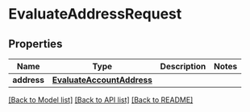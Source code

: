 # EvaluateAddressRequest


## Properties
Name | Type | Description | Notes
------------ | ------------- | ------------- | -------------
**address** | [**EvaluateAccountAddress**](EvaluateAccountAddress.md) |  | 

[[Back to Model list]](../README.md#documentation-for-models) [[Back to API list]](../README.md#documentation-for-api-endpoints) [[Back to README]](../README.md)



